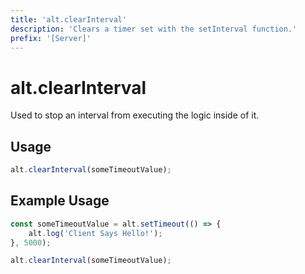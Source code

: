 ```yaml
---
title: 'alt.clearInterval'
description: 'Clears a timer set with the setInterval function.'
prefix: '[Server]'
---
```


# alt.clearInterval

Used to stop an interval from executing the logic inside of it.

## Usage

```js
alt.clearInterval(someTimeoutValue);
```

## Example Usage

```js
const someTimeoutValue = alt.setTimeout(() => {
    alt.log('Client Says Hello!');
}, 5000);

alt.clearInterval(someTimeoutValue);
```
